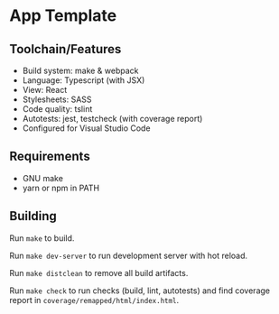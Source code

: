 App Template
============

Toolchain/Features
------------------

* Build system: make & webpack
* Language: Typescript (with JSX)
* View: React
* Stylesheets: SASS
* Code quality: tslint
* Autotests: jest, testcheck (with coverage report)
* Configured for Visual Studio Code

Requirements
------------

* GNU make
* yarn or npm in PATH

Building
--------

Run `make` to build.

Run `make dev-server` to run development server with hot reload.

Run `make distclean` to remove all build artifacts.

Run `make check` to run checks (build, lint, autotests) and
find coverage report in `coverage/remapped/html/index.html`.
